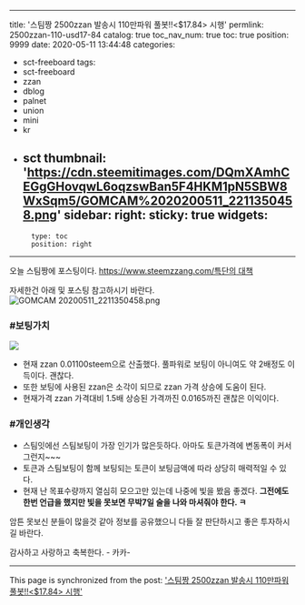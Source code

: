 
---
title: '스팀짱   2500zzan 발송시 110만파워 풀봇!!<$17.84> 시행'
permlink: 2500zzan-110-usd17-84
catalog: true
toc_nav_num: true
toc: true
position: 9999
date: 2020-05-11 13:44:48
categories:
- sct-freeboard
tags:
- sct-freeboard
- zzan
- dblog
- palnet
- union
- mini
- kr
- sct
thumbnail: 'https://cdn.steemitimages.com/DQmXAmhCEGgGHovqwL6oqzswBan5F4HKM1pN5SBW8WxSqm5/GOMCAM%2020200511_2211350458.png'
sidebar:
    right:
        sticky: true
widgets:
    -
        type: toc
        position: right
---


오늘 스팀짱에 포스팅이다. 
[https://www.steemzzang.com/특단의 대책](https://www.steemzzang.com/zzan/@zzan.admin/bfzzv-https-www-steemzzang-com)


자세한건 아래 및 포스팅 참고하시기 바란다. 
![GOMCAM 20200511_2211350458.png](https://cdn.steemitimages.com/DQmXAmhCEGgGHovqwL6oqzswBan5F4HKM1pN5SBW8WxSqm5/GOMCAM%2020200511_2211350458.png)

### #보팅가치
![](https://cdn.steemitimages.com/DQmPwvxEvex9BoAEqdeGTgWYUV7hoy2advBUynV4fx1WpBr/image.png)

- 현재 zzan  0.01100steem으로 산출했다. 
   풀파워로 보팅이 아니여도 약 2배정도 이득이다.  괜찮다. 
-  또한 보팅에 사용된 zzan은 소각이 되므로 zzan 
  가격 상승에 도움이 된다.
- 현재가격 zzan 가격대비 1.5배 상승된 가격까진 0.0165까진
 괜찮은 이익이다.


### #개인생각
-  스팀잇에선 스팀보팅이 가장 인기가 많은듯하다. 
 아마도 토큰가격에  변동폭이 커서 그런지~~~
- 토큰과 스팀보팅이 함께 보팅되는 토큰이 
 보팅금액에 따라 상당히 매력적일 수 있다. 
- 현재 난 목표수량까지 열심히 모으고만 있는데
나중에 빛을 봤음 좋겠다.
**그전에도 한번 언급을 했지만 빛을 못보면 
무박7일 술을 나와 마셔줘야 한다.  ㅋ**

암튼 못보신 분들이 많을것 같아  정보를 공유했으니
다들 잘 판단하시고 좋은 투자하시길 바란다. 

감사하고 사랑하고 축복한다. - 카카-

- - -

This page is synchronized from the post: ['스팀짱   2500zzan 발송시 110만파워 풀봇!!<$17.84> 시행'](https://steemit.com/@kibumh/2500zzan-110-usd17-84)

